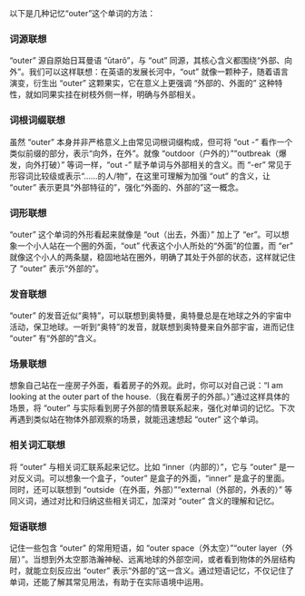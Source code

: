 以下是几种记忆“outer”这个单词的方法：

### 词源联想
“outer” 源自原始日耳曼语 “ūtarô”，与 “out” 同源，其核心含义都围绕“外部、向外”。我们可以这样联想：在英语的发展长河中，“out” 就像一颗种子，随着语言演变，衍生出 “outer” 这颗果实，它在意义上更强调 “外部的、外面的” 这种特性，就如同果实挂在树枝外侧一样，明确与外部相关。

### 词根词缀联想
虽然 “outer” 本身并非严格意义上由常见词根词缀构成，但可将 “out -” 看作一个类似前缀的部分，表示“向外，在外”。就像 “outdoor（户外的）”“outbreak（爆发，向外打破）” 等词一样，“out -” 赋予单词与外部相关的含义。而 “-er” 常见于形容词比较级或表示“……的人/物”，在这里可理解为加强 “out” 的含义，让 “outer” 表示更具“外部特征的”，强化“外面的、外部的”这一概念。

### 词形联想
“outer” 这个单词的外形看起来就像是 “out（出去，外面）” 加上了 “er”。可以想象一个小人站在一个圈的外面，“out” 代表这个小人所处的“外面”的位置，而 “er” 就像这个小人的两条腿，稳固地站在圈外，明确了其处于外部的状态，这样就记住了 “outer” 表示“外部的”。

### 发音联想
“outer” 的发音近似“奥特”，可以联想到奥特曼，奥特曼总是在地球之外的宇宙中活动，保卫地球。一听到“奥特”的发音，就联想到奥特曼来自外部宇宙，进而记住 “outer” 有“外部的”含义。

### 场景联想
想象自己站在一座房子外面，看着房子的外观。此时，你可以对自己说：“I am looking at the outer part of the house.（我在看房子的外部。）”通过这样具体的场景，将 “outer” 与实际看到房子外部的情景联系起来，强化对单词的记忆。下次再遇到类似站在物体外部观察的场景，就能迅速想起 “outer” 这个单词。

### 相关词汇联想
将 “outer” 与相关词汇联系起来记忆。比如 “inner（内部的）”，它与 “outer” 是一对反义词。可以想象一个盒子，“outer” 是盒子的外面，“inner” 是盒子的里面。同时，还可以联想到 “outside（在外面，外部）”“external（外部的，外表的）” 等同义词，通过对比和归纳这些相关词汇，加深对 “outer” 含义的理解和记忆。

### 短语联想
记住一些包含 “outer” 的常用短语，如 “outer space（外太空）”“outer layer（外层）”。当想到外太空那浩瀚神秘、远离地球的外部空间，或者看到物体的外层结构时，就能立刻反应出 “outer” 表示“外部的”这一含义。通过短语记忆，不仅记住了单词，还能了解其常见用法，有助于在实际语境中运用。 